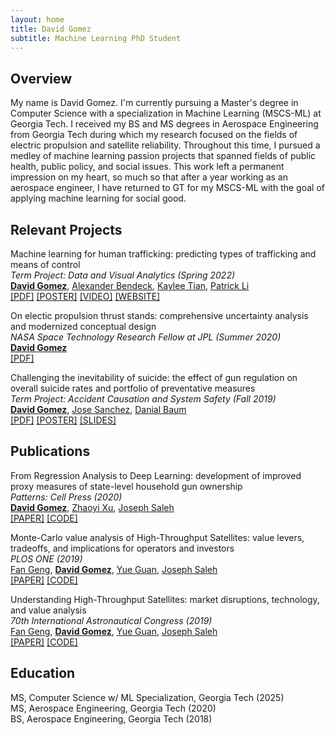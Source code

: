 ```yaml
---
layout: home
title: David Gomez
subtitle: Machine Learning PhD Student
---
```


## Overview

My name is David Gomez. I'm currently pursuing a Master's degree in Computer Science with a specialization in Machine Learning (MSCS-ML) at Georgia Tech. I received my BS and MS degrees in Aerospace Engineering from Georgia Tech during which my research focused on the fields of electric propulsion and satellite reliability. Throughout this time, I pursued a medley of machine learning passion projects that spanned fields of public health, public policy, and social issues. This work left a permanent impression on my heart, so much so that after a year working as an aerospace engineer, I have returned to GT for my MSCS-ML with the goal of applying machine learning for social good.

## Relevant Projects

Machine learning for human trafficking: predicting types of trafficking and means of control \
_Term Project: Data and Visual Analytics (Spring 2022)_ \
  [**David Gomez**](https://scholar.google.com/citations?user=YmsZnXAAAAAJ&hl=en&oi=sra),
  [Alexander Bendeck](https://alexanderbendeck.github.io/projects.html),
  [Kaylee Tian](https://www.linkedin.com/in/kaylee-nianhan-tian/),
  [Patrick Li](https://www.linkedin.com/in/patrick-li-0/) \
  [[PDF]](https://drive.google.com/file/d/1ZF1bpdqYRzA3Kcm1SRkUFkqupeNLzdAy/view?usp=sharing)
  [[POSTER]](https://drive.google.com/file/d/1z7QcypF5xcn1TSfJu9RjZayP8_fafuvX/view?usp=sharing)
  [[VIDEO]](https://youtu.be/GltcIuAIdTc)
  [[WEBSITE]](https://alexanderbendeck.shinyapps.io/human-trafficking-app/)

On electic propulsion thrust stands: comprehensive uncertainty analysis and modernized conceptual design \
_NASA Space Technology Research Fellow at JPL (Summer 2020)_ \
  [**David Gomez**](https://scholar.google.com/citations?user=YmsZnXAAAAAJ&hl=en&oi=sra) \
  [[PDF]](https://drive.google.com/file/d/13bFrEk7PkWAY2GqFmNS_l3zvok1wE9Wj/view?usp=sharing)

Challenging the inevitability of suicide: the effect of gun regulation on overall suicide rates and portfolio of preventative measures \
_Term Project: Accident Causation and System Safety (Fall 2019)_ \
  [**David Gomez**](https://scholar.google.com/citations?user=YmsZnXAAAAAJ&hl=en&oi=sra),
  [Jose Sanchez](https://www.linkedin.com/in/jose-c-sanchez/),
  [Danial Baum](https://www.linkedin.com/in/daniel-baum-ae/) \
  [[PDF]](https://drive.google.com/file/d/1eBo4348ehcbSQ8zs2ny8W4vIRXymCLcg/view?usp=sharing)
  [[POSTER]](https://drive.google.com/file/d/1ATBb5rhDqnycLfk0daZcIRXaoVfniZDy/view?usp=sharing)
  [[SLIDES]](https://drive.google.com/file/d/14bEKiji_KDBISvT7OCuvAQOwNU6QED1U/view?usp=sharing)

## Publications

From Regression Analysis to Deep Learning: development of improved proxy measures of state-level household gun ownership \
_Patterns: Cell Press (2020)_ \
  [**David Gomez**](https://scholar.google.com/citations?user=YmsZnXAAAAAJ&hl=en&oi=sra),
  [Zhaoyi Xu](https://scholar.google.com/citations?user=AlaqLgcAAAAJ&hl=en&oi=sra),
  [Joseph Saleh](https://scholar.google.com/citations?user=oewjyycAAAAJ&hl=en&oi=sra) \
  [[PAPER]](https://www.cell.com/action/showPdf?pii=S2666-3899%2820%2930202-6)
  [[CODE]](https://github.com/dbgomez94/gun-ownership-proxy)

Monte-Carlo value analysis of High-Throughput Satellites: value levers, tradeoffs, and implications for operators and investors \
_PLOS ONE (2019)_ \
  [Fan Geng](https://scholar.google.com/citations?user=VC7KrQQAAAAJ&hl=en&oi=sra),
  [**David Gomez**](https://scholar.google.com/citations?user=YmsZnXAAAAAJ&hl=en&oi=sra),
  [Yue Guan](https://scholar.google.com/citations?user=Gr0QHIEAAAAJ&hl=en&oi=sra),
  [Joseph Saleh](https://scholar.google.com/citations?user=oewjyycAAAAJ&hl=en&oi=sra) \
  [[PAPER]](https://journals.plos.org/plosone/article/file?id=10.1371/journal.pone.0222133&type=printable)
  [[CODE]](https://github.com/dbgomez94/high-throughput-satellites)

Understanding High-Throughput Satellites: market disruptions, technology, and value analysis \
_70th International Astronautical Congress (2019)_ \
  [Fan Geng](https://scholar.google.com/citations?user=VC7KrQQAAAAJ&hl=en&oi=sra),
  [**David Gomez**](https://scholar.google.com/citations?user=YmsZnXAAAAAJ&hl=en&oi=sra),
  [Yue Guan](https://scholar.google.com/citations?user=Gr0QHIEAAAAJ&hl=en&oi=sra),
  [Joseph Saleh](https://scholar.google.com/citations?user=oewjyycAAAAJ&hl=en&oi=sra) \
  [[PAPER]](http://iafastro.directory/iac/archive/browse/IAC-19/E3/3/49731/)
  [[CODE]](https://github.com/dbgomez94/high-throughput-satellites)

## Education

MS, Computer Science w/ ML Specialization, Georgia Tech (2025) \
MS, Aerospace Engineering, Georgia Tech (2020) \
BS, Aerospace Engineering, Georgia Tech (2018)

